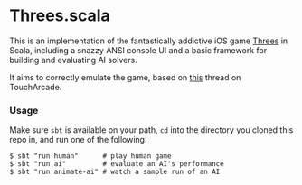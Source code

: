 Threes.scala
============

This is an implementation of the fantastically addictive iOS game
[Threes](http://asherv.com/threes/) in Scala, including a snazzy ANSI console
UI and a basic framework for building and evaluating AI solvers.

It aims to correctly emulate the game, based on
[this](http://forums.toucharcade.com/showpost.php?p=3140044&postcount=522)
thread on TouchArcade.

### Usage

Make sure `sbt` is available on your path, `cd` into the directory you cloned
this repo in, and run one of the following:

```
$ sbt "run human"      # play human game
$ sbt "run ai"         # evaluate an AI's performance
$ sbt "run animate-ai" # watch a sample run of an AI
```
